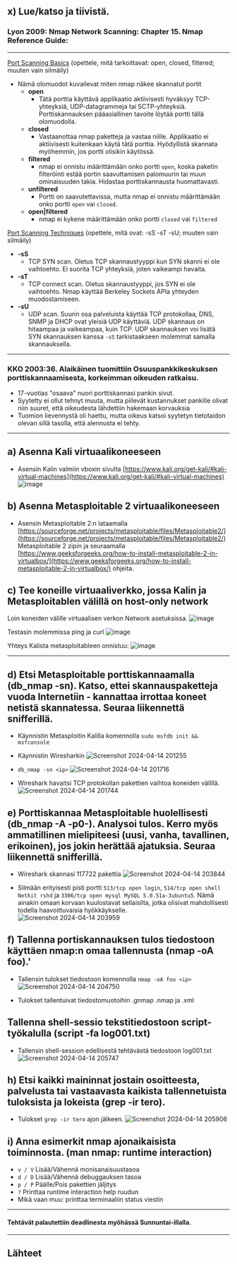 ## x) Lue/katso ja tiivistä.

### Lyon 2009: Nmap Network Scanning: Chapter 15. Nmap Reference Guide:
***
[Port Scanning Basics](https://nmap.org/book/man-port-scanning-basics.html) (opettele, mitä tarkoittavat: open, closed, filtered; muuten vain silmäily)
- Nämä olomuodot kuvailevat miten nmap näkee skannatut portit
  - **open**
    - Tätä porttia käyttävä applikaatio aktiivisesti hyväksyy TCP-yhteyksiä, UDP-datagrammeja tai SCTP-yhteyksiä. Porttiskannauksen pääasiallinen tavoite löytää portti tällä olomuodolla.
  - **closed**
    - Vastaanottaa nmap paketteja ja vastaa niille. Applikaatio ei aktiivisesti kuitenkaan käytä tätä porttia. Hyödyllistä skannata myöhemmin, jos portti olisikin käytössä.
  - **filtered**
    - nmap ei onnistu määrittämään onko portti `open`, koska paketin filteröinti estää portin saavuttamisen palomuurin tai muun ominaisuuden takia. Hidastaa porttiskannausta huomattavasti.
  - **unfiltered**
    - Portti on saavutettavissa, mutta nmap ei onnistu määrittämään onko portti `open` vai `closed`.
  - **open|filtered**
    - nmap ei kykene määrittämään onko portti `closed` vai `filtered`

[Port Scanning Techniques](https://nmap.org/book/man-port-scanning-techniques.html) (opettele, mitä ovat: -sS -sT -sU; muuten vain silmäily)
- **-sS**
  - TCP SYN scan. Oletus TCP skannaustyyppi kun SYN skanni ei ole vaihtoehto. Ei suorita TCP yhteyksiä, joten vaikeampi havaita.
- **-sT**
  - TCP connect scan. Oletus skannaustyyppi, jos SYN ei ole vaihtoehto. Nmap käyttää Berkeley Sockets APIa yhteyden muodostamiseen.
- **-sU**
  - UDP scan. Suurin osa palveluista käyttää TCP protokollaa, DNS, SNMP ja DHCP ovat yleisiä UDP käyttäviä. UDP skannaus on hitaampaa ja vaikeampaa, kuin TCP. UDP skannauksen voi lisätä SYN skannauksen kanssa `-sS` tarkistaakseen molemmat samalla skannauksella.

***
### KKO 2003:36. Alaikäinen tuomittiin Osuuspankkikeskuksen porttiskannaamisesta, korkeimman oikeuden ratkaisu.

- 17-vuotias "osaava" nuori porttiskannasi pankin sivut.
- Syytetty ei ollut tehnyt muuta, mutta piilevät kustannukset pankille olivat niin suuret, että oikeudesta lähdettiin hakemaan korvauksia
- Tuomion lievennystä oli haettu, mutta oikeus katsoi syytetyn tietotaidon olevan sillä tasolla, että alennusta ei tehty.

***
## a) Asenna Kali virtuaalikoneeseen

- Asensin Kalin valmiin vboxin sivulta
[https://www.kali.org/get-kali/#kali-virtual-machines](https://www.kali.org/get-kali/#kali-virtual-machines)
![image](https://github.com/jkaitasalo/tunkeutumistestaus/assets/117358885/aa932635-cd1b-4c40-ad7d-ac4bef088ddc)


## b) Asenna Metasploitable 2 virtuaalikoneeseen

- Asensin Metasploitable 2:n lataamalla [https://sourceforge.net/projects/metasploitable/files/Metasploitable2/](https://sourceforge.net/projects/metasploitable/files/Metasploitable2/) Metasploitable 2 zipin ja seuraamalla [https://www.geeksforgeeks.org/how-to-install-metasploitable-2-in-virtualbox/](https://www.geeksforgeeks.org/how-to-install-metasploitable-2-in-virtualbox/) ohjeita.

## c) Tee koneille virtuaaliverkko, jossa Kalin ja Metasploitablen välillä on host-only network

Loin koneiden välille virtuaalisen verkon Network asetuksissa.
![image](https://github.com/jkaitasalo/tunkeutumistestaus/assets/117358885/649ae896-0fb4-4d89-8d4f-70b8219c5a31)

Testasin molemmissa ping ja curl
![image](https://github.com/jkaitasalo/tunkeutumistestaus/assets/117358885/4dd8e7f8-133d-4ef2-b086-4ed8fc4fc629)

Yhteys Kalista metasploitableen onnistuu:
![image](https://github.com/jkaitasalo/tunkeutumistestaus/assets/117358885/199a62b2-ced2-4b74-9cad-a1afe3bb2877)

***
## d) Etsi Metasploitable porttiskannaamalla (db_nmap -sn). Katso, ettei skannauspaketteja vuoda Internetiin - kannattaa irrottaa koneet netistä skannatessa. Seuraa liikennettä snifferillä.

- Käynnistin Metasploitin Kalilla komennolla `sudo msfdb init && msfconsole`
- Käynnistin Wiresharkin
![Screenshot 2024-04-14 201255](https://github.com/jkaitasalo/tunkeutumistestaus/assets/117358885/7f35a351-db29-430d-9ec7-b9ae9469185f)

- `db_nmap -sn <ip>`
![Screenshot 2024-04-14 201716](https://github.com/jkaitasalo/tunkeutumistestaus/assets/117358885/bb30025e-c513-4c19-ba40-0aa6a1eb4060)

- Wireshark havaitsi TCP protokollan pakettien vaihtoa koneiden välillä.
![Screenshot 2024-04-14 201744](https://github.com/jkaitasalo/tunkeutumistestaus/assets/117358885/02acef08-29aa-43e3-ae46-0c465d7c62ee)


## e) Porttiskannaa Metasploitable huolellisesti (db_nmap -A -p0-). Analysoi tulos. Kerro myös ammatillinen mielipiteesi (uusi, vanha, tavallinen, erikoinen), jos jokin herättää ajatuksia. Seuraa liikennettä snifferillä.

- Wireshark skannasi 117722 pakettia
![Screenshot 2024-04-14 203844](https://github.com/jkaitasalo/tunkeutumistestaus/assets/117358885/fe3937ff-1e08-48f1-a8f5-d4d7955526e9)

- Silmään erityisesti pisti portti `513/tcp open login`, `514/tcp open shell Netkit rshd` ja `3306/tcp open mysql MySQL 5.0.51a-3ubuntu5`. Nämä ainakin omaan korvaan kuulostavat sellaisilta, jotka olisivat mahdollisesti todella haavoittuvaisia hyökkäykselle.
![Screenshot 2024-04-14 203959](https://github.com/jkaitasalo/tunkeutumistestaus/assets/117358885/6f9bc4f4-c3d2-4992-b7d0-d2987b70cad6)


## f) Tallenna portiskannauksen tulos tiedostoon käyttäen nmap:n omaa tallennusta (nmap -oA foo).'

- Tallensin tulokset tiedostoon komennolla `nmap -oA foo <ip>`
![Screenshot 2024-04-14 204750](https://github.com/jkaitasalo/tunkeutumistestaus/assets/117358885/63507b0b-a06c-40c0-923a-03331da36327)

- Tulokset tallentuivat tiedostomuotoihin .gnmap .nmap ja .xml

## Tallenna shell-sessio tekstitiedostoon script-työkalulla (script -fa log001.txt)

- Tallensin shell-session edellisestä tehtävästä tiedostoon log001.txt
![Screenshot 2024-04-14 205747](https://github.com/jkaitasalo/tunkeutumistestaus/assets/117358885/497cf685-daf3-4f2b-b0e3-7f1c76536adb)


## h) Etsi kaikki maininnat jostain osoitteesta, palvelusta tai vastaavasta kaikista tallennetuista tuloksista ja lokeista (grep -ir tero).

- Tulokset `grep -ir tero` ajon jälkeen.
![Screenshot 2024-04-14 205906](https://github.com/jkaitasalo/tunkeutumistestaus/assets/117358885/5966148c-e5ea-4936-914e-96573c6c5471)



## i) Anna esimerkit nmap ajonaikaisista toiminnosta. (man nmap: runtime interaction)

- `v / V` Lisää/Vähennä monisanaisuustasoa
- `d / D` Lisää/Vähennä debuggauksen tasoa
- `p / P` Päälle/Pois pakettien jäljitys
- `?` Printtaa runtime interaction help ruudun
- Mikä vaan muu: printtaa terminaaliin status viestin

***
#### Tehtävät palautettiin deadlinesta myöhässä Sunnuntai-illalla.

***
## Lähteet


